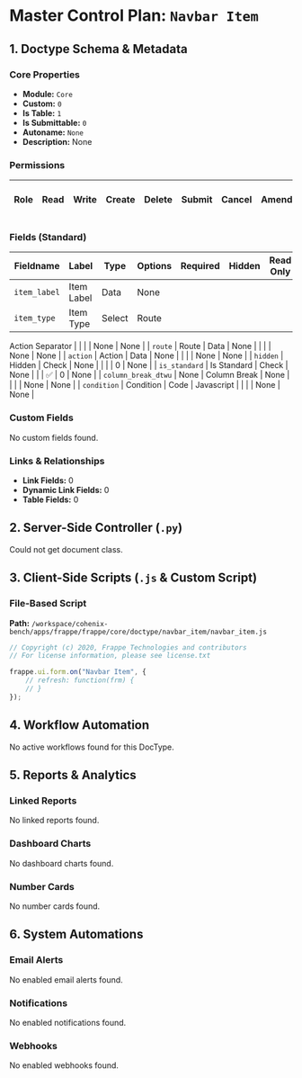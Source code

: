 # Master Control Plan: `Navbar Item`

## 1. Doctype Schema & Metadata

### Core Properties
- **Module:** `Core`
- **Custom:** `0`
- **Is Table:** `1`
- **Is Submittable:** `0`
- **Autoname:** `None`
- **Description:** None

### Permissions
| Role | Read | Write | Create | Delete | Submit | Cancel | Amend | Report | Import | Export | Print | Email | Share | Set User Perms |
|---|---|---|---|---|---|---|---|---|---|---|---|---|---|---|


### Fields (Standard)
| Fieldname | Label | Type | Options | Required | Hidden | Read Only | Default | Description |
|---|---|---|---|---|---|---|---|---|
| `item_label` | Item Label | Data | None |  |  |  | None | None |
| `item_type` | Item Type | Select | Route
Action
Separator |  |  |  | None | None |
| `route` | Route | Data | None |  |  |  | None | None |
| `action` | Action | Data | None |  |  |  | None | None |
| `hidden` | Hidden | Check | None |  |  |  | 0 | None |
| `is_standard` | Is Standard | Check | None |  |  | ✅ | 0 | None |
| `column_break_dtwu` | None | Column Break | None |  |  |  | None | None |
| `condition` | Condition | Code | Javascript |  |  |  | None | None |


### Custom Fields
No custom fields found.


### Links & Relationships
- **Link Fields:** 0
- **Dynamic Link Fields:** 0
- **Table Fields:** 0

## 2. Server-Side Controller (`.py`)
Could not get document class.


## 3. Client-Side Scripts (`.js` & Custom Script)
### File-Based Script
**Path:** `/workspace/cohenix-bench/apps/frappe/frappe/core/doctype/navbar_item/navbar_item.js`
```javascript
// Copyright (c) 2020, Frappe Technologies and contributors
// For license information, please see license.txt

frappe.ui.form.on("Navbar Item", {
	// refresh: function(frm) {
	// }
});

```




## 4. Workflow Automation
No active workflows found for this DocType.


## 5. Reports & Analytics
### Linked Reports
No linked reports found.


### Dashboard Charts
No dashboard charts found.


### Number Cards
No number cards found.


## 6. System Automations
### Email Alerts
No enabled email alerts found.


### Notifications
No enabled notifications found.


### Webhooks
No enabled webhooks found.
